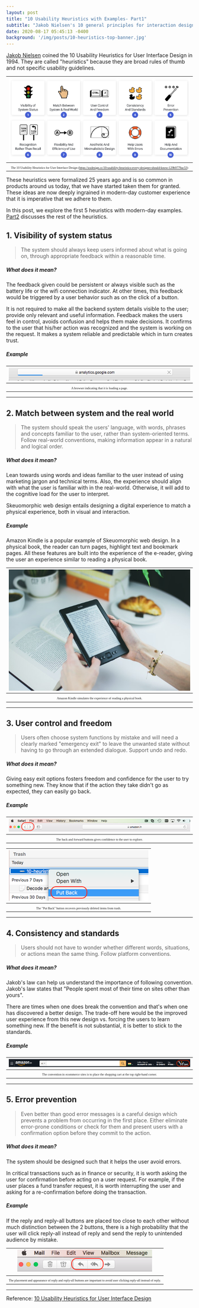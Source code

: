 ```yaml
---
layout: post
title: "10 Usability Heuristics with Examples- Part1"
subtitle: "Jakob Nielsen's 10 general principles for interaction design"
date: 2020-08-17 05:45:13 -0400
background: '/img/posts/10-heuristics-top-banner.jpg'
---
```

[Jakob Nielsen](https://www.nngroup.com/articles/author/jakob-nielsen/) coined the 10 Usability Heuristics for User Interface Design in 1994. They are called "heuristics" because they are broad rules of thumb and not specific usability guidelines. 

|![](/img/posts/10-heuristics-all-in-one-table.png)| 
|:--:| 
| <span style="font-family:Papyrus; font-size:.6em;">The 10 Usability Heuristics for User Interface Design (https://uxdesign.cc/10-usability-heuristics-every-designer-should-know-129b9779ac53)</span>|

These heuristics were formalized 25 years ago and is so common in products around us today, that we have started taken them for granted. These ideas are now deeply ingrained in modern-day customer experience that it is imperative that we adhere to them.

In this post, we explore the first 5 heuristics with modern-day examples. [Part2](https://sheia.github.io/2020/09/01/heuristics2.html) discusses the rest of the heuristics.

## 1. Visibility of system status
> The system should always keep users informed about what is going on, through appropriate feedback within a reasonable time.

##### What does it mean? 
The feedback given could be persistent or always visible such as the battery life or the wifi connection indicator. At other times, this feedback would be triggered by a user behavior such as on the click of a button. 

It is not required to make all the backend system details visible to the user; provide only relevant and useful information. Feedback makes the users feel in control, avoids confusion and helps them make decisions. It confirms to the user that his/her action was recognized and the system is working on the request. It makes a system reliable and predictable which in turn creates trust.

##### Example 

|![](/img/posts/10-heuristics-1.png)| 
|:--:| 
| <span style="font-family:Papyrus; font-size:.6em;">A browser indicating that it is loading a page.</span>|
  
----
  
## 2. Match between system and the real world

> The system should speak the users' language, with words, phrases and concepts familiar to the user, rather than system-oriented terms. Follow real-world conventions, making information appear in a natural and logical order.

##### What does it mean? 
Lean towards using words and ideas familiar to the user instead of using marketing jargon and technical terms. Also, the experience should align with what the user is familiar with in the real-world. Otherwise, it will add to the cognitive load for the user to interpret.

Skeuomorphic web design entails designing a digital experience to match a physical experience, both in visual and interaction.

##### Example 
Amazon Kindle is a popular example of Skeuomorphic web design. In a physical book, the reader can turn pages, highlight text and bookmark pages. All these features are built into the experience of the e-reader, giving the user an experience similar to reading a physical book.   

|![](/img/posts/10-heuristics-2.jpg)| 
|:--:| 
| <span style="font-family:Papyrus; font-size:.6em;">Amazon Kindle simulates the experience of reading a physical book.</span>|
  
----
  
## 3. User control and freedom

> Users often choose system functions by mistake and will need a clearly marked "emergency exit" to leave the unwanted state without having to go through an extended dialogue. Support undo and redo.

##### What does it mean? 
Giving easy exit options fosters freedom and confidence for the user to try something new. They know that if the action they take didn't go as expected, they can easily go back.

##### Example 

|![](/img/posts/10-heuristics-3.png)| 
|:--:| 
| <span style="font-family:Papyrus; font-size:.6em;">The back and forward buttons gives confidence to the user to explore.</span>|
  
      

|![](/img/posts/10-heuristics-3-2.png)| 
|:--:| 
| <span style="font-family:Papyrus; font-size:.6em;">The "Put Back" button recovers previously deleted items from trash.</span>|
  
----

## 4. Consistency and standards

> Users should not have to wonder whether different words, situations, or actions mean the same thing. Follow platform conventions.

##### What does it mean? 
Jakob's law can help us understand the importance of following convention. Jakob's law states that "People spent most of their time on sites other than yours".

There are times when one does break the convention and that's when one has discovered a better design. The trade-off here would be the improved user experience from this new design vs. forcing the users to learn something new. If the benefit is not substantial, it is better to stick to the standards.

##### Example 

|![](/img/posts/10-heuristics-4.png)| 
|:--:| 
| <span style="font-family:Papyrus; font-size:.6em;">The convention in ecommerce sites is to place the shopping cart at the top right-hand corner.</span>|    
  
----    
     
## 5. Error prevention

> Even better than good error messages is a careful design which prevents a problem from occurring in the first place. Either eliminate error-prone conditions or check for them and present users with a confirmation option before they commit to the action.

##### What does it mean? 
The system should be designed such that it helps the user avoid errors.

In critical transactions such as in finance or security, it is worth asking the user for confirmation before acting on a user request. For example, if the user places a fund transfer request, it is worth interrupting the user and asking for a re-confirmation before doing the transaction.

##### Example 

If the reply and reply-all buttons are placed too close to each other without much distinction between the 2 buttons, there is a high probability that the user will click reply-all instead of reply and send the reply to unintended audience by mistake.

|![](/img/posts/10-heuristics-5.png)| 
|:--:| 
| <span style="font-family:Papyrus; font-size:.6em;">The placement and appearance of reply and reply-all buttons are important to avoid user clicking reply-all instead of reply.</span>|    
  

---
Reference: [10 Usability Heuristics for User Interface Design](https://www.nngroup.com/articles/ten-usability-heuristics/)